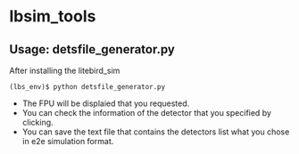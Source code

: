 # lbsim_tools
## Usage: detsfile_generator.py
After installing the litebird_sim
```
(lbs_env)$ python detsfile_generator.py
```
- The FPU will be displaied that you requested.
- You can check the information of the detector that you specified by clicking.
- You can save the text file that contains the detectors list what you chose in e2e simulation format. 
